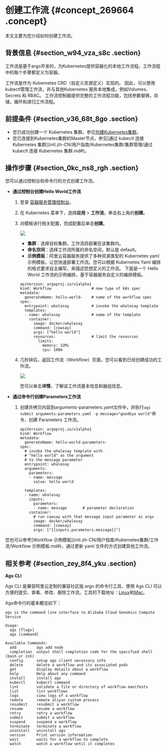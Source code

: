 # 创建工作流 {#concept_269664 .concept}

本文主要为您介绍如何创建工作流。

## 背景信息 {#section_w94_vza_s8c .section}

工作流是基于argo开发的，为Kubernetes提供容器化的本地工作流程。工作流程中的每个步骤都定义为容器。

工作流是作为 Kubernetes CRD（自定义资源定义）实现的。 因此，可以使用kubectl管理工作流，并与其他Kubernetes 服务本地集成，例如Volumes、Secrets 和 RBAC。 工作流控制器提供完整的工作流程功能，包括参数替换，存储，循环和递归工作流程。

## 前提条件 {#section_v36_68t_8go .section}

-   您已成功创建一个 Kubernetes 集群。参见[创建Kubernetes集群](intl.zh-CN/用户指南/Kubernetes集群/集群管理/创建Kubernetes集群.md#)。
-   您已连接到Kubernetes集群的Master节点，参见[通过 kubectl 连接 Kubernetes 集群](intl.zh-CN/用户指南/Kubernetes集群/集群管理/通过 kubectl 连接 Kubernetes 集群.md#)。

## 操作步骤 {#section_0kc_ns8_rgh .section}

您可以通过控制台和命令行的方式创建工作流。

-   **通过控制台创建Hello World工作流** 
    1.  登录 [容器服务管理控制台](https://cs.console.aliyun.com/)。
    2.  在 Kubernetes 菜单下，选择**应用** \> **工作流**，单击右上角的**创建**。
    3.  对模板进行相关配置，完成配置后单击**创建**。

        ![](http://static-aliyun-doc.oss-cn-hangzhou.aliyuncs.com/assets/img/222571/155861027447707_zh-CN.png)

        -   **集群**：选择目标集群。工作流将部署在该集群内。
        -   **命名空间**：选择工作流所属的命名空间，默认是 default。
        -   **示例模板**：阿里云容器服务提供了多种资源类型的 Kubernetes yaml 示例模板，让您快速部署工作流。您可以根据 Kubernetes Yaml 编排的格式要求自主编写，来描述您想定义的工作流。
        下面是一个 Hello World 工作流的示例编排，基于容器服务自定义的编排模板。

        ``` {#codeblock_66f_vy8_nsp}
        apiVersion: argoproj.io/v1alpha1
        kind: Workflow                  # new type of k8s spec
        metadata:
          generateName: hello-world-    # name of the workflow spec
        spec:
          entrypoint: whalesay          # invoke the whalesay template
          templates:
          - name: whalesay              # name of the template
            container:
              image: docker/whalesay
              command: [cowsay]
              args: ["hello world"]
              resources:                # limit the resources
                limits:
                  memory: 32Mi
                  cpu: 100m
        ```

    4.  几秒钟后，返回工作流（Workflow）页面，您可以看到已经创建成功的工作流。

        ![](http://static-aliyun-doc.oss-cn-hangzhou.aliyuncs.com/assets/img/222571/155861027447713_zh-CN.png)

        您可以单击**详情**，了解该工作流基本信息和器组信息。

-   **通过命令行创建Parameters工作流** 
    1.  创建并拷贝内容到arguments-parameters.yaml文件中，并执行`ags submit arguments-parameters.yaml -p message="goodbye world"`命令，创建 Parameters 工作流。

        ``` {#codeblock_6xz_f83_zvp}
        apiVersion: argoproj.io/v1alpha1
        kind: Workflow
        metadata:
          generateName: hello-world-parameters-
        spec:
          # invoke the whalesay template with
          # "hello world" as the argument
          # to the message parameter
          entrypoint: whalesay
          arguments:
            parameters:
            - name: message
              value: hello world
        
          templates:
          - name: whalesay
            inputs:
              parameters:
              - name: message       # parameter declaration
            container:
              # run cowsay with that message input parameter as args
              image: docker/whalesay
              command: [cowsay]
              args: ["{{inputs.parameters.message}}"]
        ```


您也可以参考[Workflow 示例模板](intl.zh-CN/用户指南/Kubernetes集群/工作流/Workflow 示例模板.md#)，通过更新 yaml 文件的方式创建其他工作流。

## 相关参考 {#section_zey_8f4_yku .section}

**Ags CLI**

Ags CLI 是兼容阿里云定制的兼容社区版 argo 的命令行工具，使用 Ags CLI 可以方便的提交、查看、修改、删除工作流。工具的下载地址：[Linux](http://ags-hub.oss-cn-hangzhou.aliyuncs.com/ags-linux)和[Mac](http://ags-hub.oss-cn-hangzhou.aliyuncs.com/ags)。

Ags命令行的基本概览如下：

``` {#codeblock_ybv_rsy_ss2}
ags is the command line interface to Alibaba Cloud Genomics Compute Service

Usage:
  ags [flags]
  ags [command]

Available Commands:
  add         ags add node
  completion  output shell completion code for the specified shell (bash or zsh)
  config      setup ags client necessary info
  delete      delete a workflow and its associated pods
  get         display details about a workflow
  help        Help about any command
  install     install ags
  kubectl     kubectl command
  lint        validate a file or directory of workflow manifests
  list        list workflows
  logs        view logs of a workflow
  remote      remote aliyun custom process
  resubmit    resubmit a workflow
  resume      resume a workflow
  retry       retry a workflow
  submit      submit a workflow
  suspend     suspend a workflow
  terminate   terminate a workflow
  uninstall   uninstall ags
  version     Print version information
  wait        waits for a workflow to complete
  watch       watch a workflow until it completes
```


